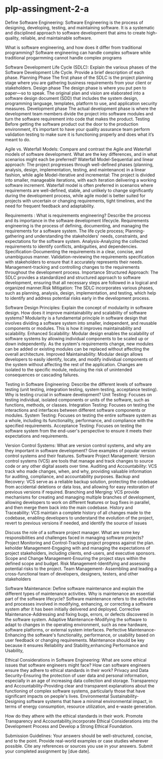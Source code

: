 # plp-assingment-2-a
Define Software Engineering: Software Engineering is the process of designing, developing, testing, and maintaining software. It is a systematic and disciplined approach to software development that aims to create high-quality, reliable, and maintainable software.


What is software engineering, and how does it differ from traditional programming?
Software engineering can handle complex software while traditional progarmming cannot handle complex programs

Software Development Life Cycle (SDLC):
Explain the various phases of the Software Development Life Cycle. Provide a brief description of each phase.
Planning Phase
The first phase of the SDLC is the project planning stage where you are gathering business requirements from your client or stakeholders.
Design phase
The design phase is where you put pen to paper—so to speak. The original plan and vision are elaborated into a software design document (SDD) that includes the system design, programming language, templates, platform to use, and application security measures.
Development phase
The actual development phase is where the development team members divide the project into software modules and turn the software requirement into code that makes the product. 
Testing
Before getting the software product out the door to the production environment, it’s important to have your quality assurance team perform validation testing to make sure it is functioning properly and does what it’s meant to do. 

Agile vs. Waterfall Models:
Compare and contrast the Agile and Waterfall models of software development. What are the key differences, and in what scenarios might each be preferred?
Waterfall Model-Sequential and linear approach: The project progresses through well-defined phases (planning, analysis, design, implementation, testing, and maintenance) in a linear fashion, while agile Model-Iterative and incremental: The project is divided into smaller, manageable iterations, with each iteration delivering a working software increment.
Waterfall model is often preferred in scenarios where requirements are well-defined, stable, and unlikely to change significantly during the development process, while agile model is better suited for projects with uncertain or changing requirements, tight timelines, and the need for frequent feedback and adaptability. 


Requirements :
What is requirements engineering? Describe the process and its importance in the software development lifecycle.
Requirements engineering is the process of defining, documenting, and managing the requirements for a software system.
The life cycle process;
Planning-gathering and understanding the stakeholders' needs, constraints, and expectations for the software system.
Analysis-Analyzing the collected requirements to identify conflicts, ambiguities, and dependencies.
Specification-Documenting the requirements in a clear, concise, and unambiguous manner.
Validation-reviewing the requirements specification with stakeholders to ensure that it accurately represents their needs.
Management-tracking and controlling changes to the requirements throughout the development process.
Importance 
Structured Approach:
The SDLC provides a standardized and structured approach to software development, ensuring that all necessary steps are followed in a logical and organized manner.Risk Mitigation:
The SDLC incorporates various phases, such as planning, analysis, design, implementation, and testing, which help to identify and address potential risks early in the development process.

Software Design Principles: 
Explain the concept of modularity in software design. How does it improve maintainability and scalability of software systems?
Modularity is a fundamental principle in software design that involves dividing a software system into smaller, independent, and reusable components or modules. 
This is how it improves maintainability and scalability.
Enhanced Scalability:
Modular design enables the scalability of software systems by allowing individual components to be scaled up or down independently.
As the system's requirements change, new modules can be added or existing modules can be replaced without affecting the overall architecture.
Improved Maintainability:
Modular design allows developers to easily identify, locate, and modify individual components of the system without affecting the rest of the application.
Changes are isolated to the specific module, reducing the risk of unintended consequences or cascading failures.


Testing in Software Engineering:
Describe the different levels of software testing (unit testing, integration testing, system testing, acceptance testing). Why is testing crucial in software development?
Unit Testing:
Focuses on testing individual, isolated components or units of the software, such as functions, methods, or classes.
Integration Testing:
Focuses on testing the interactions and interfaces between different software components or modules.
System Testing:
Focuses on testing the entire software system as a whole, including its functionality, performance, and compliance with the specified requirements.
Acceptance Testing:
Focuses on testing the software system from the end-user's perspective to ensure it meets their expectations and requirements.


Version Control Systems:
What are version control systems, and why are they important in software development? Give examples of popular version control systems and their features.
Software Project Management:
Version control systems (VCS) are tools that manage and track changes to source code or any other digital assets over time.
Auditing and Accountability: VCS track who made changes, when, and why, providing valuable information for auditing, compliance, and accountability purposes.
Backup and Recovery: VCS serve as a reliable backup solution, protecting the codebase from accidental deletions or data loss, and allowing for easy restoration of previous versions if required.
Branching and Merging: VCS provide mechanisms for creating and managing multiple branches of development, allowing developers to work on different features or bug fixes in parallel, and then merge them back into the main codebase.
History and Traceability: VCS maintain a complete history of all changes made to the codebase, enabling developers to understand the evolution of the project, revert to previous versions if needed, and identify the source of issues



Discuss the role of a software project manager. What are some key responsibilities and challenges faced in managing software projects?
Project Monitoring and Control-Tracking project progress against the plan.
keholder Management-Engaging with and managing the expectations of project stakeholders, including clients, end-users, and executive sponsors.
Scope and Change Management-Ensuring the project stays within the defined scope and budget.
Risk Management-Identifying and assessing potential risks to the project.
Team Management- Assembling and leading a cross-functional team of developers, designers, testers, and other stakeholders


Software Maintenance:
Define software maintenance and explain the different types of maintenance activities. Why is maintenance an essential part of the software lifecycle?
Software maintenance refers to the activities and processes involved in modifying, enhancing, or correcting a software system after it has been initially delivered and deployed.
Corrective Maintenance-Addressing and fixing bugs, errors, or defects discovered in the software system.
Adaptive Maintenance-Modifying the software to adapt to changes in the operating environment, such as new hardware, software platforms, or external system interfaces.
Perfective Maintenance-Enhancing the software's functionality, performance, or usability based on user feedback or changing requirements.
Maintenance should be key because it ensures Reliability and Stability,enhancing Performance and Usability,



Ethical Considerations in Software Engineering:
What are some ethical issues that software engineers might face? How can software engineers ensure they adhere to ethical standards in their work?
Privacy and Data Security-Ensuring the protection of user data and personal information, especially in an age of increasing data collection and storage.
Transparency and Accountability-Providing clear and transparent explanations about the functioning of complex software systems, particularly those that have significant impacts on people's lives.
Environmental Sustainability-Designing software systems that have a minimal environmental impact, in terms of energy consumption, resource utilization, and e-waste generation.

How do they athere with the ethical standards in their work.
Promote Transparency and Accountability,incorporate Ethical Considerations into the Development Process and Develop a Strong Ethical Foundation.



Submission Guidelines:
Your answers should be well-structured, concise, and to the point.
Provide real-world examples or case studies wherever possible.
Cite any references or sources you use in your answers.
Submit your completed assignment by [due date].

